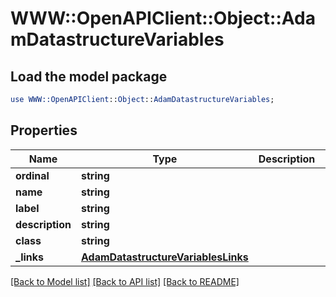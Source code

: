 # WWW::OpenAPIClient::Object::AdamDatastructureVariables

## Load the model package
```perl
use WWW::OpenAPIClient::Object::AdamDatastructureVariables;
```

## Properties
Name | Type | Description | Notes
------------ | ------------- | ------------- | -------------
**ordinal** | **string** |  | [optional] 
**name** | **string** |  | [optional] 
**label** | **string** |  | [optional] 
**description** | **string** |  | [optional] 
**class** | **string** |  | [optional] 
**_links** | [**AdamDatastructureVariablesLinks**](AdamDatastructureVariablesLinks.md) |  | [optional] 

[[Back to Model list]](../README.md#documentation-for-models) [[Back to API list]](../README.md#documentation-for-api-endpoints) [[Back to README]](../README.md)


